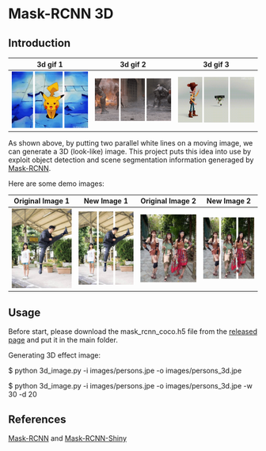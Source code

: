 # Mask-RCNN 3D

## Introduction

|**3d gif 1**|**3d gif 2**|**3d gif 3**|
| :--: | :--: | :--: | 
|![](images/fun3dgif_1.gif)|![](images/fun3dgif_2.gif)|![](images/fun3dgif_3.gif)|

As shown above, by putting two parallel white lines on a moving image, we can generate a 3D (look-like) image. This project puts this idea into use by exploit object detection and scene segmentation information generaged by [Mask-RCNN](https://github.com/matterport/Mask_RCNN).

Here are some demo images:

|**Original Image 1**|**New Image 1**|**Original Image 2**|**New Image 2**|
| :--: | :--: | :--: | :--: |
|![](images/family.jpg)|![](images/family_3d.jpg)|![](images/persons.jpg)|![](images/persons_3d.jpg)|


## Usage

Before start, please download the mask_rcnn_coco.h5 file from the [released page](https://github.com/matterport/Mask_RCNN/releases) and put it in the main folder.

Generating 3D effect image:

$ python 3d_image.py -i images/persons.jpe -o images/persons_3d.jpe

$ python 3d_image.py -i images/persons.jpe -o images/persons_3d.jpe -w 30 -d 20

## References

[Mask-RCNN](https://github.com/matterport/Mask_RCNN) and [Mask-RCNN-Shiny](https://github.com/huuuuusy/Mask-RCNN-Shiny)

